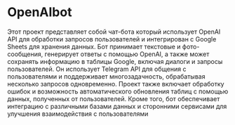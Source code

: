 # OpenAIbot

Этот проект представляет собой чат-бота который использует OpenAI API для обработки запросов пользователей и интегрирован с Google Sheets для хранения данных. Бот принимает текстовые и фото-сообщения, генерирует ответы с помощью OpenAI, а также может сохранять информацию в таблицы Google, включая диалоги и запросы пользователей. Он использует Telegram API для общения с пользователями и поддерживает многозадачность, обрабатывая несколько запросов одновременно. Проект также включает обработку ошибок и возможность автоматического обновления таблиц с помощью данных, полученных от пользователей. Кроме того, бот обеспечивает интеграцию с различными базами данных и сторонними сервисами для улучшения взаимодействия с пользователями
